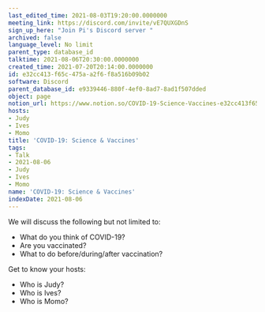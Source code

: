 ```yaml
---
last_edited_time: 2021-08-03T19:20:00.0000000
meeting_link: https://discord.com/invite/vE7QUXGDnS
sign_up_here: "Join Pi's Discord server "
archived: false
language_level: No limit
parent_type: database_id
talktime: 2021-08-06T20:30:00.0000000
created_time: 2021-07-20T20:14:00.0000000
id: e32cc413-f65c-475a-a2f6-f8a516b09b02
software: Discord
parent_database_id: e9339446-880f-4ef0-8ad7-8ad1f507dded
object: page
notion_url: https://www.notion.so/COVID-19-Science-Vaccines-e32cc413f65c475aa2f6f8a516b09b02
hosts:
- Judy
- Ives
- Momo
title: 'COVID-19: Science & Vaccines'
tags:
- Talk
- 2021-08-06
- Judy
- Ives
- Momo
name: 'COVID-19: Science & Vaccines'
indexDate: 2021-08-06
---
```



We will discuss the following but not limited to:
   - What do you think of COVID-19?
   - Are you vaccinated?
   - What to do before/during/after vaccination?

Get to know your hosts:
   - Who is Judy?
   - Who is Ives?
   - Who is Momo?



